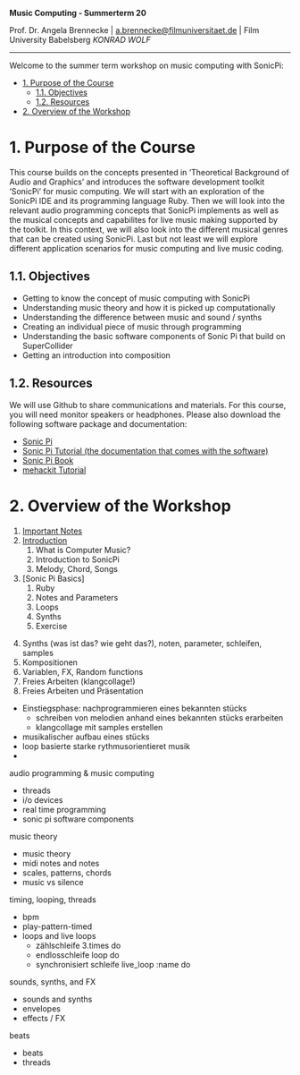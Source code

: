 <!-- ---  
title: Music Computing
author: Angela Brennecke
affiliation: Film University Babelsberg KONRAD WOLF
date: Summer term 20
---   -->
**Music Computing - Summerterm 20**

Prof. Dr. Angela Brennecke | a.brennecke@filmuniversitaet.de | Film University Babelsberg *KONRAD WOLF*

--- 

Welcome to the summer term workshop on music computing with SonicPi:

- [1. Purpose of the Course](#1-purpose-of-the-course)
  - [1.1. Objectives](#11-objectives)
  - [1.2. Resources](#12-resources)
- [2. Overview of the Workshop](#2-overview-of-the-workshop)


# 1. Purpose of the Course

This course builds on the concepts presented in ‘Theoretical Background of Audio and Graphics’ and introduces the software development toolkit ‘SonicPi’ for music computing. We will start with an exploration of the SonicPi IDE and its programming language Ruby. Then we will look into the relevant audio programming concepts that SonicPi implements as well as the musical concepts and capabilites for live music making supported by the toolkit. In this context, we will also look into the different musical genres that can be created using SonicPi. Last but not least we will explore different application scenarios for music computing and live music coding.

## 1.1. Objectives

- Getting to know the concept of music computing with SonicPi 
- Understanding music theory and how it is picked up computationally
- Understanding the difference between music and sound / synths
- Creating an individual piece of music through programming
- Understanding the basic software components of Sonic Pi that build on SuperCollider 
- Getting an introduction into composition

## 1.2. Resources

We will use Github to share communications and materials. For this course, you will need monitor speakers or headphones. Please also  download the following software package and documentation:

- [Sonic Pi](https://sonic-pi.net/)
- [Sonic Pi Tutorial (the documentation that comes with the software)](https://sonic-pi.net/tutorial.html)
- [Sonic Pi Book](https://www.raspberrypi.org/magpi-issues/Essentials_Sonic_Pi-v1.pdf)
- [mehackit Tutorial](https://sonic-pi.mehackit.org)
<!-- - [SuperCollider](https://supercollider.github.io)
- Jack Audio Kit -->


# 2. Overview of the Workshop

1) [Important Notes](scripts/01_important_notes.md)
2) [Introduction](scripts/02_intro.md)
   1) What is Computer Music?
   2) Introduction to SonicPi
   3) Melody, Chord, Songs
3) [Sonic Pi Basics]
   1) Ruby
   2) Notes and Parameters
   3) Loops
   4) Synths 
   5) Exercise


4. Synths (was ist das? wie geht das?), noten, parameter, schleifen, samples
5. Kompositionen
6. Variablen, FX, Random functions
7. Freies Arbeiten (klangcollage!)
8. Freies Arbeiten und Präsentation

- Einstiegsphase: nachprogrammieren eines bekannten stücks
  - schreiben von melodien anhand eines bekannten stücks erarbeiten
  - klangcollage mit samples erstellen
- musikalischer aufbau eines stücks
- loop basierte starke rythmusorientieret musik
- 

audio programming & music computing
- threads
- i/o devices
- real time programming
- sonic pi software components

music theory
- music theory 
- midi notes and notes
- scales, patterns, chords
- music vs silence

timing, looping, threads
- bpm
- play-pattern-timed
- loops and live loops
  - zählschleife 3.times do 
  - endlosschleife loop do 
  - synchronisiert schleife live_loop :name do

sounds, synths, and FX
- sounds and synths
- envelopes
- effects / FX

beats
- beats
- threads



<!-- - 3 Std waren zu lang, Kinder waren am Ende KO
- Melodie bauen hat gut funktioniert, auch das Bauen eines Beats, aber als 2 separate Einheiten; eigentlich hätte es gereicht, wenn ein Teil der Kinder weiter an ihrer Melodie hätte feilen können und ein paar andere Kinder hätten gerne noch neue Sachen dazugelernt
- zunächst vlt stärker Noten, Midi-Noten und den Zusammenhang erklären an Beispielen (Noten & Midi-Noten nebeneinander, Hänschen Klein, etc.)
- dann mit "play 60" und "sleep" spielen und genau erklären, was ist play 60 und was ist sleep (1/4 .. bpm .. etc)
- dann "play\_pattern\_timed" einführen und kommentare und so eine Liedstruktur erstellen
- dann schleifen und wiederholungen und ganz wichtig die klangveränderungen über attack, decay, sustain, release
- verschiedene synths vorstellen, auch schon beispiele bereitstellen
- weitere themen wären dann
- samples und beats bauen
- threads und parallele strukturen (drums, bass melodie, lead melodie ...)
- diese punkte aber eher für fortgeschrittene Kinder -->